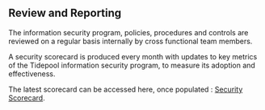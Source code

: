 ## Review and Reporting

The information security program, policies, procedures and controls are reviewed
on a regular basis internally by cross functional team members.

A security scorecard is produced every month with updates
to key metrics of the Tidepool information security program, to
measure its adoption and effectiveness.

The latest scorecard can be accessed here, once populated : [Security
Scorecard](N/A).
